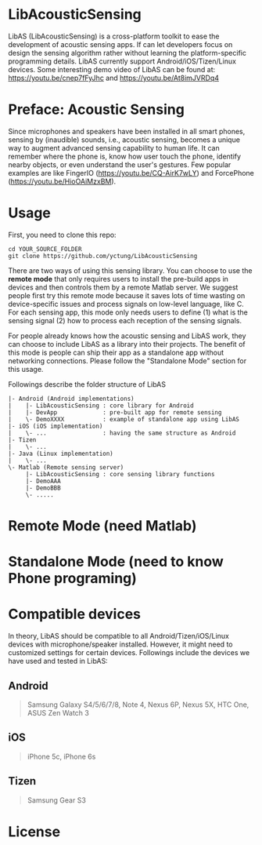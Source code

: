 # LibAcousticSensing
LibAS (LibAcousticSensing) is a cross-platform toolkit to ease the development of acoustic sensing apps. 
If can let developers focus on design the sensing algorithm rather without learning the platform-specific programming details.
LibAS currently support Android/iOS/Tizen/Linux devices.
Some interesting demo video of LibAS can be found at: https://youtu.be/cnep7fFyJhc and https://youtu.be/At8imJVRDq4

# Preface: Acoustic Sensing
Since microphones and speakers have been installed in all smart phones, 
sensing by (inaudible) sounds, i.e., acoustic sensing, becomes a unique way to augment advanced sensing capability to human life.
It can remember where the phone is, know how user touch the phone, identify nearby objects, or even understand the user's gestures.
Few popular examples are like FingerIO (https://youtu.be/CQ-AirK7wLY) and ForcePhone (https://youtu.be/HioOAiMzxBM). 

# Usage
First, you need to clone this repo:
```
cd YOUR_SOURCE_FOLDER
git clone https://github.com/yctung/LibAcousticSensing
```
There are two ways of using this sensing library. 
You can choose to use the **remote mode** that only requires users to install the pre-build apps in devices and then controls them by a remote Matlab server. 
We suggest people first try this remote mode because it saves lots of time wasting on device-specific issues and process signals on low-level language, like C. 
For each sensing app, this mode only needs users to define (1) what is the sensing signal (2) how to process each reception of the sensing signals.

For people already knows how the acoustic sensing and LibAS work, they can choose to include LibAS as a library into their projects. 
The benefit of this mode is people can ship their app as a standalone app without networking connections. Please follow the "Standalone Mode" section for this usage.

Followings describe the folder structure of LibAS
```
|- Android (Android implementations)
|    |- LibAcousticSensing : core library for Android
|    |- DevApp             : pre-built app for remote sensing
|    \- DemoXXXX           : example of standalone app using LibAS
|- iOS (iOS implementation)
|    \- ...                : having the same structure as Android
|- Tizen
|    \- ...
|- Java (Linux implementation)
|    \- ...
\- Matlab (Remote sensing server)
     |- LibAcousticSensing : core sensing library functions
     |- DemoAAA
     |- DemoBBB
     \- .....   
```

# Remote Mode (need Matlab)


# Standalone Mode (need to know Phone programing)

# Compatible devices
In theory, LibAS should be compatible to all Android/Tizen/iOS/Linux devices with microphone/speaker installed.
However, it might need to customized settings for certain devices. 
Followings include the devices we have used and tested in LibAS:
## Android
> Samsung Galaxy S4/5/6/7/8, Note 4, Nexus 6P, Nexus 5X, HTC One, ASUS Zen Watch 3
## iOS
> iPhone 5c, iPhone 6s
## Tizen
> Samsung Gear S3


# License

